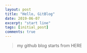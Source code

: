 ```yaml
---
layout: post
title: "Hello, GitBlog"
date: 2019-06-07
excerpt: "start line"
tags: [initial_post]
comments: true
---
```


> my github blog starts from HERE

